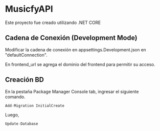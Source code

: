 # MusicfyAPI

Este proyecto fue creado utilizando .NET CORE

## Cadena de Conexión (Development Mode)

Modificar la cadena de conexión en appsettings.Development.json en "defaultConnection".

En frontend_url se agrega el dominio del frontend para permitir su acceso.

## Creación BD

En la pestaña Package Manager Console tab, ingresar el siguiente comando.

```cs
Add-Migration InitialCreate
```
Luego,
```cs
Update-Database
```
